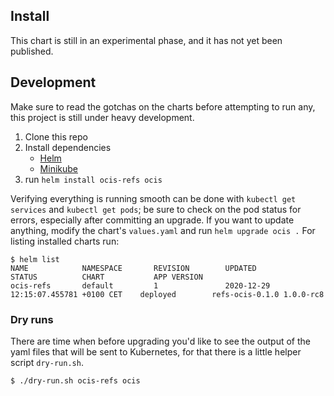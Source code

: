## Install

This chart is still in an experimental phase, and it has not yet been published.

## Development

Make sure to read the gotchas on the charts before attempting to run any, this project is still under heavy development.

1. Clone this repo
2. Install dependencies 
    - [Helm](https://helm.sh/docs/intro/install/)
    - [Minikube](https://minikube.sigs.k8s.io/docs/start/)
3. run `helm install ocis-refs ocis`

Verifying everything is running smooth can be done with `kubectl get services` and `kubectl get pods`; be sure to check on the pod status for errors, especially after committing an upgrade. If you want to update anything, modify the chart's `values.yaml` and run `helm upgrade ocis .` For listing installed charts run:

```console
$ helm list
NAME            NAMESPACE       REVISION        UPDATED                                 STATUS          CHART           APP VERSION
ocis-refs       default         1               2020-12-29 12:15:07.455781 +0100 CET    deployed        refs-ocis-0.1.0 1.0.0-rc8
``` 

### Dry runs
There are time when before upgrading you'd like to see the output of the yaml files that will be sent to Kubernetes, for that there is a little helper script `dry-run.sh`.

```console
$ ./dry-run.sh ocis-refs ocis
```
